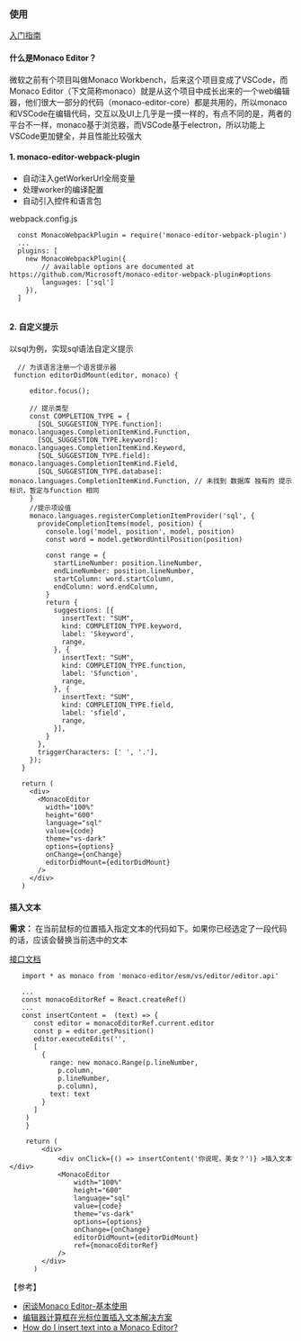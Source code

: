  ### 使用
[入门指南](https://github.com/react-monaco-editor/react-monaco-editor)

#### 什么是Monaco Editor？
微软之前有个项目叫做Monaco Workbench，后来这个项目变成了VSCode，而Monaco Editor（下文简称monaco）就是从这个项目中成长出来的一个web编辑器，他们很大一部分的代码（monaco-editor-core）都是共用的，所以monaco和VSCode在编辑代码，交互以及UI上几乎是一摸一样的，有点不同的是，两者的平台不一样，monaco基于浏览器，而VSCode基于electron，所以功能上VSCode更加健全，并且性能比较强大

#### 1. monaco-editor-webpack-plugin
- 自动注入getWorkerUrl全局变量
- 处理worker的编译配置
- 自动引入控件和语言包

webpack.config.js
```
  const MonacoWebpackPlugin = require('monaco-editor-webpack-plugin')
  ...
  plugins: [
    new MonacoWebpackPlugin({
        // available options are documented at https://github.com/Microsoft/monaco-editor-webpack-plugin#options
        languages: ['sql']
    }),
  ]
   
```

#### 2. 自定义提示

以sql为例，实现sql语法自定义提示
 ```
   // 为该语言注册一个语言提示器
  function editorDidMount(editor, monaco) {

      editor.focus();

      // 提示类型
      const COMPLETION_TYPE = {
        [SQL_SUGGESTION_TYPE.function]: monaco.languages.CompletionItemKind.Function,
        [SQL_SUGGESTION_TYPE.keyword]: monaco.languages.CompletionItemKind.Keyword,
        [SQL_SUGGESTION_TYPE.field]: monaco.languages.CompletionItemKind.Field,
        [SQL_SUGGESTION_TYPE.database]: monaco.languages.CompletionItemKind.Function, // 未找到 数据库 独有的 提示标识，暂定与function 相同
      }
      //提示项设值
      monaco.languages.registerCompletionItemProvider('sql', {
        provideCompletionItems(model, position) {
          console.log('model, position', model, position)
          const word = model.getWordUntilPosition(position)

          const range = {
            startLineNumber: position.lineNumber,
            endLineNumber: position.lineNumber,
            startColumn: word.startColumn,
            endColumn: word.endColumn,
          }
          return {
            suggestions: [{
              insertText: "SUM",
              kind: COMPLETION_TYPE.keyword,
              label: 'Skeyword',
              range,
            }, {
              insertText: "SUM",
              kind: COMPLETION_TYPE.function,
              label: 'Sfunction',
              range,
            }, {
              insertText: "SUM",
              kind: COMPLETION_TYPE.field,
              label: 'sfield',
              range,
            }],
          }
        },
        triggerCharacters: [' ', '.'],
      });
    }

    return (
      <div>
        <MonacoEditor
          width="100%"
          height="600"
          language="sql"
          value={code}
          theme="vs-dark"
          options={options}
          onChange={onChange}
          editorDidMount={editorDidMount}
        />
      </div>
    ) 
```
#### 插入文本
**需求：** 在当前鼠标的位置插入指定文本的代码如下。如果你已经选定了一段代码的话，应该会替换当前选中的文本

[接口文档](https://microsoft.github.io/monaco-editor/api/interfaces/monaco.editor.icodeeditor.html#executeedits)

```
   import * as monaco from 'monaco-editor/esm/vs/editor/editor.api'

   ...
   const monacoEditorRef = React.createRef()
   ...
   const insertContent =  (text) => {
      const editor = monacoEditorRef.current.editor
      const p = editor.getPosition()
      editor.executeEdits('',
      [
        {
          range: new monaco.Range(p.lineNumber,
            p.column,
            p.lineNumber,
            p.column),
          text: text
        }
      ]
    )
    }

    return (
        <div>
            <div onClick={() => insertContent('你说呢，美女？')} >插入文本</div>
            <MonacoEditor
                width="100%"
                height="600"
                language="sql"
                value={code}
                theme="vs-dark"
                options={options}
                onChange={onChange}
                editorDidMount={editorDidMount}
                ref={monacoEditorRef}
            />
        </div>
      )  
```



【参考】
- [闲谈Monaco Editor-基本使用](https://juejin.im/entry/6844903711181897735)
- [编辑器计算框在光标位置插入文本解决方案](https://www.codenong.com/jsb4c92f63c08e/)
- [How do I insert text into a Monaco Editor?](https://stackoverflow.com/questions/41642649/how-do-i-insert-text-into-a-monaco-editor)